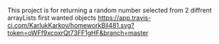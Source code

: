 This project is for returning a random number selected from 2 diffrent arrayLists first wanted objects
https://app.travis-ci.com/KarlukKarkov/homeworkBil481.svg?token=oWFf9xcoxrQt73FF1gHF&branch=master
